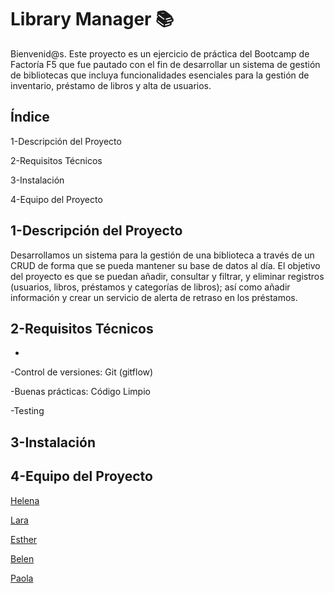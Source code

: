 #  Library Manager 📚

Bienvenid@s. Este proyecto es un ejercicio de práctica del Bootcamp de Factoría F5 que fue pautado con el fin de desarrollar un sistema de gestión de bibliotecas que incluya funcionalidades esenciales para la gestión de inventario, préstamo de libros y alta de usuarios. 

## Índice

1-Descripción del Proyecto

2-Requisitos Técnicos

3-Instalación

4-Equipo del Proyecto


## 1-Descripción del Proyecto

Desarrollamos un sistema para la gestión de una biblioteca a través de un CRUD de forma que se pueda mantener su base de datos al día. El objetivo del proyecto es que se puedan añadir, consultar y filtrar, y eliminar registros (usuarios, libros, préstamos y categorías de libros); así como añadir información y crear un servicio de alerta de retraso en los préstamos. 

## 2-Requisitos Técnicos

-


-Control de versiones: Git (gitflow)


-Buenas prácticas: Código Limpio


-Testing

## 3-Instalación




## 4-Equipo del Proyecto

[Helena](https://github.com/helopgom)

[Lara](https://github.com/laradrb)

[Esther](https://github.com/Fire-Fairy84)

[Belen](https://github.com/Belensanchez1989)

[Paola](https://github.com/0795PAO)
